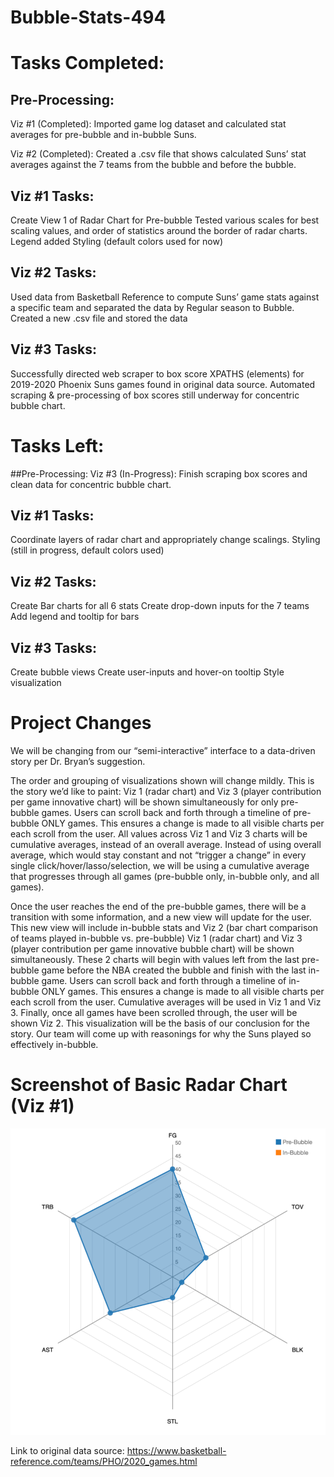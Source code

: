 # Bubble-Stats-494
# Tasks Completed: 
## Pre-Processing:
Viz #1 (Completed): Imported game log dataset and calculated stat averages for pre-bubble and in-bubble Suns.

Viz #2 (Completed): Created a .csv file that shows calculated Suns’ stat averages against the 7 teams from the bubble and before the bubble.


## Viz #1 Tasks:
Create View 1 of Radar Chart for Pre-bubble
Tested various scales for best scaling values, and order of statistics around the border of radar charts. 
Legend added
Styling (default colors used for now)

## Viz #2 Tasks: 
Used data from Basketball Reference to compute Suns’ game stats against a specific team and separated the data by Regular season to Bubble.
Created a new .csv file and stored the data 

## Viz #3 Tasks:
Successfully directed web scraper to box score XPATHS (elements) for 2019-2020 Phoenix Suns games found in original data source.
Automated scraping & pre-processing of box scores still underway for concentric bubble chart. 


# Tasks Left:
##Pre-Processing:
Viz #3 (In-Progress): 
Finish scraping box scores and clean data for concentric bubble chart.

## Viz #1 Tasks:
Coordinate layers of radar chart and appropriately change scalings.
Styling (still in progress, default colors used)

## Viz #2 Tasks: 
Create Bar charts for all 6 stats
Create drop-down inputs for the 7 teams
Add legend and tooltip for bars

## Viz #3 Tasks:
Create bubble views
Create user-inputs and hover-on tooltip
Style visualization 

# Project Changes

We will be changing from our “semi-interactive” interface to a data-driven story per Dr. Bryan’s suggestion.

The order and grouping of visualizations shown will change mildly. This is the story we’d like to paint:
Viz 1 (radar chart) and Viz 3 (player contribution per game innovative chart) will be shown simultaneously for only pre-bubble games.
Users can scroll back and forth through a timeline of pre-bubble ONLY games.
This ensures a change is made to all visible charts per each scroll from the user.
All values across Viz 1 and Viz 3 charts will be cumulative averages, instead of an overall average. Instead of using overall average, which would stay constant and not “trigger a change” in every single click/hover/lasso/selection, we will be using a cumulative average that progresses through all games (pre-bubble only, in-bubble only, and all games).

Once the user reaches the end of the pre-bubble games, there will be a transition with some information, and a new view will update for the user. This new view will include in-bubble stats and Viz 2 (bar chart comparison of teams played in-bubble vs. pre-bubble)
Viz 1 (radar chart) and Viz 3 (player contribution per game innovative bubble chart) will be shown simultaneously. These 2 charts will begin with values left from the last pre-bubble game before the NBA created the bubble and finish with the last in-bubble game.
Users can scroll back and forth through a timeline of in-bubble ONLY games.
This ensures a change is made to all visible charts per each scroll from the user.
Cumulative averages will be used in Viz 1 and Viz 3.
Finally, once all games have been scrolled through, the user will be shown Viz 2. This visualization will be the basis of our conclusion for the story. Our team will come up with reasonings for why the Suns played so effectively in-bubble.

# Screenshot of Basic Radar Chart (Viz #1)
![Image of Viz 1](viz1_screenshot.png)

Link to original data source: https://www.basketball-reference.com/teams/PHO/2020_games.html 
